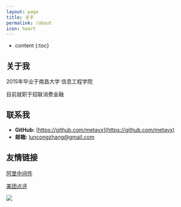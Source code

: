 ```yaml
---
layout: page
title: 关于
permalink: /about
icon: heart
---
```


* content
{:toc}

## 关于我


2015年毕业于南昌大学 信息工程学院

目前就职于招联消费金融


## 联系我

* **GitHub:** [https://github.com/metayx](https://github.com/metayx)
* **邮箱:** luncongzhang@gmail.com

## 友情链接


[阿里中间件](http://jm.taobao.org/)

[美团点评](https://tech.meituan.com/)

![](https://i.loli.net/2018/07/23/5b558352b739a.jpg)


